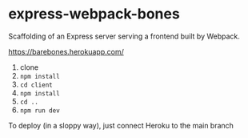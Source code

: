 # express-webpack-bones
Scaffolding of an Express server serving a frontend built by Webpack.

https://barebones.herokuapp.com/

1. clone
2. `npm install`
3. `cd client`
4. `npm install`
5. `cd ..`
6. `npm run dev`

To deploy (in a sloppy way), just connect Heroku to the main branch
